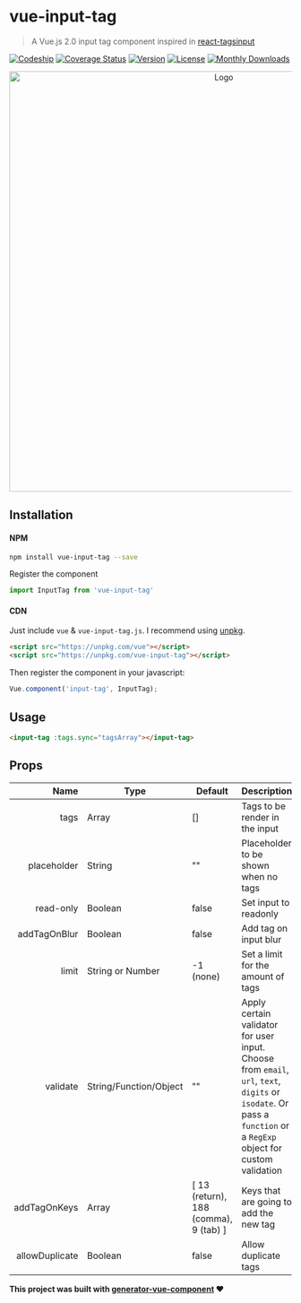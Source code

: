 # vue-input-tag
> A Vue.js 2.0 input tag component inspired in [react-tagsinput](https://github.com/olahol/react-tagsinput)

[![Codeship](https://img.shields.io/codeship/3a192ae0-9502-0134-8f6e-1e693cf3975e/master.svg)]()
[![Coverage Status](https://coveralls.io/repos/github/matiastucci/vue-input-tag/badge.svg?branch=master)](https://coveralls.io/github/matiastucci/vue-input-tag?branch=master)
[![Version](https://img.shields.io/npm/v/vue-input-tag.svg)](https://www.npmjs.com/package/vue-input-tag)
[![License](https://img.shields.io/npm/l/vue-input-tag.svg)](https://www.npmjs.com/package/vue-input-tag)
[![Monthly Downloads](https://img.shields.io/npm/dm/vue-input-tag.svg)](https://www.npmjs.com/package/vue-input-tag)

<p align="center">
  <img src="demo.gif" width="750" alt="Logo"/>
</p>

## Installation

#### NPM

```bash
npm install vue-input-tag --save
```

Register the component

```js
import InputTag from 'vue-input-tag'
```

#### CDN

Just include `vue` & `vue-input-tag.js`. I recommend using [unpkg](https://unpkg.com/#/).

```html
<script src="https://unpkg.com/vue"></script>
<script src="https://unpkg.com/vue-input-tag"></script>
```

Then register the component in your javascript:

```js
Vue.component('input-tag', InputTag);
```

## Usage

```html
<input-tag :tags.sync="tagsArray"></input-tag>
```

## Props
| Name | Type | Default | Description |
| ---:| --- | ---| --- |
| tags | Array | [] | Tags to be render in the input |
| placeholder | String | "" | Placeholder to be shown when no tags |
| read-only | Boolean | false | Set input to readonly |
| addTagOnBlur | Boolean | false | Add tag on input blur |
| limit | String or Number | -1 (none) | Set a limit for the amount of tags |
| validate | String/Function/Object | "" | Apply certain validator for user input. Choose from `email`, `url`, `text`, `digits` or `isodate`. Or pass a `function` or a `RegExp` object for custom validation |
| addTagOnKeys | Array | [ 13 (return), 188 (comma), 9 (tab) ] | Keys that are going to add the new tag
| allowDuplicate | Boolean | false | Allow duplicate tags

**This project was built with [generator-vue-component](https://github.com/ianaya89/generator-vue-component) ❤️**

